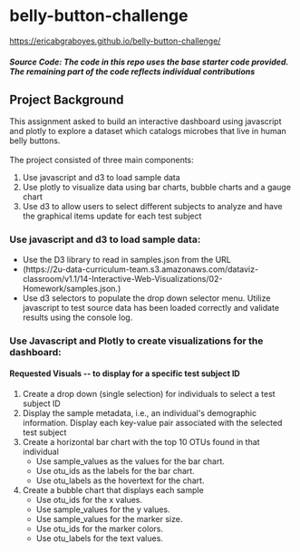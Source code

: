 # belly-button-challenge

https://ericabgraboyes.github.io/belly-button-challenge/

##### Source Code: The code in this repo uses the base starter code provided. The remaining part of the code reflects individual contributions

## Project Background
This assignment asked to build an interactive dashboard using javascript and plotly to explore a dataset which catalogs microbes that live in human belly buttons.  <br>
<br> The project consisted of three main components<b></b>: <ol><li>Use javascript and d3 to load sample data <li> Use plotly to visualize data using bar charts, bubble charts and a gauge chart <li> Use d3 to allow users to select different subjects to analyze and have the graphical items update for each test subject </ol>
### Use javascript and d3 to load sample data: <br>
<ul>
  <li> Use the D3 library to read in samples.json from the URL
    <li> (https://2u-data-curriculum-team.s3.amazonaws.com/dataviz-classroom/v1.1/14-Interactive-Web-Visualizations/02-Homework/samples.json.)
  <li> Use d3 selectors to populate the drop down selector menu. Utilize javascript to test source data has been loaded correctly and validate results using the console log.
  </ul>
 
### Use Javascript and Plotly to create visualizations for the dashboard:
#### Requested Visuals -- to display for a specific test subject ID
<ol>
  <li> Create a drop down (single selection) for individuals to select a test subject ID
  <li> Display the sample metadata, i.e., an individual's demographic information. Display each key-value pair associated with the selected test subject <br>
  <li> Create a horizontal bar chart with the top 10 OTUs found in that individual
    <ul> <li> Use sample_values as the values for the bar chart.
         <li> Use otu_ids as the labels for the bar chart.
         <li> Use otu_labels as the hovertext for the chart. </ul>
  <li> Create a bubble chart that displays each sample 
    <ul> <li> Use otu_ids for the x values.
         <li> Use sample_values for the y values.
         <li> Use sample_values for the marker size.
         <li> Use otu_ids for the marker colors.
         <li> Use otu_labels for the text values. </ul><br>
  </ol>
